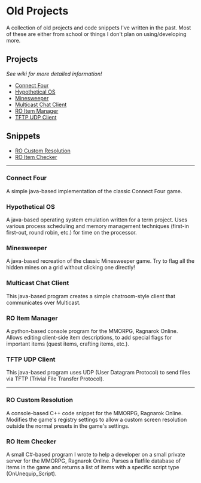 # Old Projects

A collection of old projects and code snippets I've written in the past. Most of these are either from school or things I don't plan on using/developing more.

## Projects

*See wiki for more detailed information!*

- [Connect Four](#connect-four)
- [Hypothetical OS](#hypothetical-os)
- [Minesweeper](#minesweeper)
- [Multicast Chat Client](#multicast-chat-client)
- [RO Item Manager](#ro-item-manager)
- [TFTP UDP Client](#tftp-udp-client)


## Snippets

- [RO Custom Resolution](#ro-custom-resolution)
- [RO Item Checker](#ro-item-checker)

---

### Connect Four
A simple java-based implementation of the classic Connect Four game.

### Hypothetical OS
A java-based operating system emulation written for a term project. Uses various process scheduling and memory management techniques (first-in first-out, round robin, etc.) for time on the processor.

### Minesweeper
A java-based recreation of the classic Minesweeper game. Try to flag all the hidden mines on a grid without clicking one directly!

### Multicast Chat Client
This java-based program creates a simple chatroom-style client that communicates over Multicast.

### RO Item Manager
A python-based console program for the MMORPG, Ragnarok Online. Allows editing client-side item descriptions, to add special flags for important items (quest items, crafting items, etc.).

### TFTP UDP Client
This java-based program uses UDP (User Datagram Protocol) to send files via TFTP (Trivial File Transfer Protocol).

---

### RO Custom Resolution
A console-based C++ code snippet for the MMORPG, Ragnarok Online. Modifies the game's registry settings to allow a custom screen resolution outside the normal presets in the game's settings.

### RO Item Checker
A small C#-based program I wrote to help a developer on a small private server for the MMORPG, Ragnarok Online. Parses a flatfile database of items in the game and returns a list of items with a specific script type (OnUnequip_Script).
